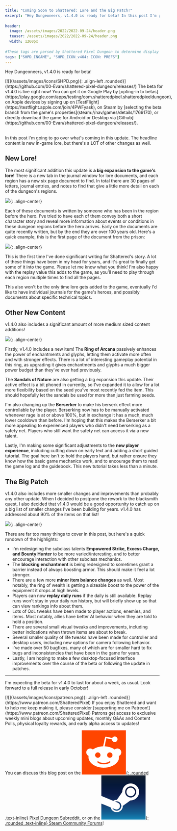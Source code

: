 ```yaml
---
title: "Coming Soon to Shattered: Lore and the Big Patch!"
excerpt: "Hey Dungeoneers, v1.4.0 is ready for beta! In this post I'm going to go over what's coming in this update. The headline content is new in-game lore, but there's a LOT of other changes as well."

header:
  image: /assets/images/2022/2022-09-24/header.png
  teaser: /assets/images/2022/2022-09-24/header.png
  width: 1260px

#These tags are parsed by Shattered Pixel Dungeon to determine display in its news feed
tags: ["SHPD_INGAME", "SHPD_ICON_v464: ICON: PREFS"]
---
```


Hey Dungeoneers, v1.4.0 is ready for beta!

<div markdown="1" style="display: inline-block; margin-bottom: 1.3em;">
[![](/assets/images/icons/SHPD.png){: .align-left .rounded}](https://github.com/00-Evan/shattered-pixel-dungeon/releases/) The beta for v1.4.0 is live right now! You can get it on Google Play by [opting-in to betas](https://play.google.com/apps/testing/com.shatteredpixel.shatteredpixeldungeon), on Apple devices by signing up on [TestFlight](https://testflight.apple.com/join/4PWFyask), on Steam by [selecting the beta branch from the game's properties](steam://nav/games/details/1769170), or directly download the game for Android or Desktop via [Github](https://github.com/00-Evan/shattered-pixel-dungeon/releases/).
</div>

In this post I'm going to go over what's coming in this update. The headline content is new in-game lore, but there's a LOT of other changes as well.

## New Lore!

The most significant addition this update is **a big expansion to the game's lore!** There is a new tab in the journal window for lore documents, and each region has a new six page document to find. In total there are 30 pages of letters, journal entries, and notes to find that give a little more detail on each of the dungeon's regions.

![](/assets/images/{{page.date|date:'%Y/%Y-%m-%d'}}/pages.png){: .align-center}

Each of these documents is written by someone who has been in the region before the hero. I've tried to have each of them convey both a short character story and reveal more information about events or conditions in these dungeon regions before the hero arrives. Early on the documents are quite recently written, but by the end they are over 100 years old. Here's a quick example, this is the first page of the document from the prison:

![](/assets/images/{{page.date|date:'%Y/%Y-%m-%d'}}/lore-sample.png){: .align-center}

This is the first time I've done significant writing for Shattered's story. A lot of these things have been in my head for years, and it's great to finally get some of it into the game. Please let me know what you think! I'm also happy with the replay value this adds to the game, as you'll need to play through each region multiple times to find all the pages.

This also won't be the only time lore gets added to the game, eventually I'd like to have individual journals for the game's heroes, and possibly documents about specific technical topics.

## Other New Content

v1.4.0 also includes a significant amount of more medium sized content additions!

![](/assets/images/{{page.date|date:'%Y/%Y-%m-%d'}}/new-content.png){: .align-center}

Firstly, v1.4.0 includes a new item! The **Ring of Arcana** passively enhances the power of enchantments and glyphs, letting them activate more often and with stronger effects. There is a lot of interesting gameplay potential in this ring, as upgrading it gives enchantments and glyphs a much bigger power budget than they've ever had previously.

The **Sandals of Nature** are also getting a big expansion this update. Their active effect is a bit phoned in currently, so I've expanded it to allow for a lot more flexibility based on the seed you've most recently fed the item. This should hopefully let the sandals be used for more than just farming seeds.

I'm also changing up the **Berserker** to make his berserk effect more controllable by the player. Berserking now has to be manually activated whenever rage is at or above 100%, but in exchange it has a much, much lower cooldown than before. I'm hoping that this makes the Berserker a bit more appealing to experienced players who didn't need berserking as a safety net. Players who still want the safety net can access it via a new talent.

Lastly, I'm making some significant adjustments to the **new player experience**, including cutting down on early text and adding a short guided tutorial. The goal here isn't to hold the players hand, but rather ensure they know how the basic game mechanics work, and to encourage them to read the game log and the guidebook. This new tutorial takes less than a minute.

## The Big Patch

v1.4.0 also includes more smaller changes and improvements than probably any other update. When I decided to postpone the rework to the blacksmith quest, I also decided that v1.4.0 would be a good opportunity to catch up on a big list of smaller changes I've been building for years. v1.4.0 has addressed about 90% of the items on that list!

![](/assets/images/{{page.date|date:'%Y/%Y-%m-%d'}}/changes.png){: .align-center}

There are far too many things to cover in this post, but here's a quick rundown of the highlights:

- I'm redesigning the subclass talents **Empowered Strike, Excess Charge, and Bounty Hunter** to be more varied/interesting, and to better encourage interaction with other subclass mechanics.
- The **blocking enchantment** is being redesigned to sometimes grant a barrier instead of always boosting armor. This should make it feel a lot stronger.
- There are a few more **minor item balance changes** as well. Most notably, the ring of wealth is getting a sizeable boost to the power of the equipment it drops at high levels.
- Players can now **replay daily runs** if the daily is still available. Replay runs won't stay in your daily run history, but will briefly show up so that can view rankings info about them.
- Lots of QoL tweaks have been made to player actions, enemies, and items. Most notably, allies have better AI behavior when they are told to hold a position.
- There are several small visual tweaks and improvements, including better indications when thrown items are about to break.
- Several smaller quality of life tweaks have been made for controller and desktop users, including new options for camera following behavior.
- I've made over 50 bugfixes, many of which are for smaller hard to fix bugs and inconsistencies that have been in the game for years.
- Lastly, I am hoping to make a few desktop-focused interface improvements over the course of the beta or following the update in patches.
 
---

I'm expecting the beta for v1.4.0 to last for about a week, as usual. Look forward to a full release in early October!

<div markdown="1" style="display: inline-block;">
[![](/assets/images/icons/patreon.png){: .align-left .rounded}](https://www.patreon.com/ShatteredPixel) If you enjoy Shattered and want to help me keep making it, please consider [supporting me on Patreon!](https://www.patreon.com/ShatteredPixel) Patrons get access to exclusive weekly mini blogs about upcoming updates, monthly Q&As and Content Polls, physical loyalty rewards, and early alpha access to updates!
</div>

You can discuss this blog post on the [![](/assets/images/icons/reddit.png){: .rounded .text-inline} Pixel Dungeon Subreddit](https://www.reddit.com/r/PixelDungeon/comments/xmyeta/), or on the [![](/assets/images/icons/steam.png){: .rounded .text-inline} Steam Community Forums](https://steamcommunity.com/app/1769170/eventcomments/3364775232098328868)!